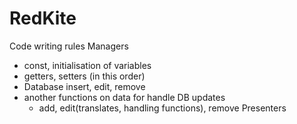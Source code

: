 # RedKite

Code writing rules
Managers
- const, initialisation of variables
- getters, setters (in this order)
- Database insert, edit, remove
- another functions on data for handle DB updates
  - add, edit(translates, handling functions), remove
Presenters
